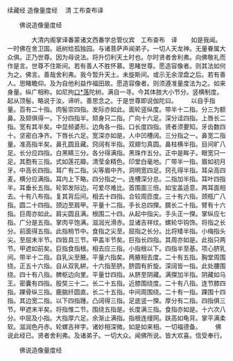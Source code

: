 续藏经   造像量度经
　清 工布查布译
　　 

　　佛说造像量度经

　　　　大清内阁掌译番蒙诸文西番学总管仪宾　工布查布　译
　　如是我闻。一时佛在舍卫国。祇树给孤独园。与诸菩萨声闻弟子。一切人天龙神。无量眷属大众俱。正乃世尊。因为母说法。将升忉利天土时也。尔时贤者舍利弗。向佛敬礼而作是言。世尊不住斯间。若有善人不胜怀慕。思睹世尊。愿造容像者。则其法如何为之。佛言。善哉舍利弗。我今暂升天土。未旋斯间。或示无余涅盘之后。若有善人。思睹瞻仰。及为自他利益作福田故。愿造容像者。则须遵准量度法为之。如来身量。纵广相称。如尼拘[口*落](二合)陀树。满自一寻。今其体肢大小节分。竖横制度。起从顶髻。略说于汝。谛听。善思念之。于是世尊即说伽陀曰。
　　以自手指量。百有二十指。肉髻崇四指。发际亦如此。面轮竖纵度。带半十二指。分三为额鼻。及颏俱得一。下分四指半。颏身只二指。广向十六足。深分迳四指。上唇长二指。宽有其半矣。中显频婆形。边角各一指。口长度四指。贤者须要知。牙齿数四十。坚密白净齐。下唇长六足。宽深亦如是。人中凹槽阔。三分指之一。鼻宽二指量。准高指半矣。鼻孔圆且藏。窍阔有半指。双翅匀真圆。鼻柱横半指。目间旷八足。长分应四指。白黑睛三分。各分得满指。黑珠作五分。正中是眸子。眼宽只一足。其胞有三指。式如莲花瓣。清莹金精色。印堂白毫地。广带半一指。眉如初月牙。中高长四指。耳广有二指。尖等眉中齐。洞明宽四足。窍孔得半指。耳朵高四麦。横分应满指。耳内上下略。四分指之一。连槽深分总。二指加半指。耳叶四指半。耳垂长五指。轮郭发际边。可爱尽难比。首围面三倍。如宝盖适意。两耳面相去。十有八布指。复其背后间。相去十四指。合较周匝度。三十有六指。颈瓶广八指。圆二十四指。颈边至肩甲。平量十二指。手长总四搩。臑长二十指。臂有十六指。巨周亦如此。肩尖圆且满。根围二十四。从起中指尖。手头正一搩。掌纵应七指。广分是五指。掌肉平饱满。滋润光滑赤。显诸吉祥纹。螺轮华钩饰。将指之长分。前面得五指。此指梢节中。食指之尖至。屈指之长分。比将矮半指。小梅指头尖。至屈末半节。四皆具三节。甲盖半节矣。巨指长四指。其周亦如是。此指只两节。甲遮如前矣。巨指食指根。相去应三指。小指根以下。四指半至基。项心脐乳间。带半十二指。自乳尖至腋。平量六指矣。两腋相去度。二十有五指。胸堂周围绕。正五十六指。自从双乳絣。十六指至脐。脐圆有折旋。深阔皆一指。此处腰围绕。四十有八指。髀枢边向里。平量廿四指。从脐至阴藏。满搩加半指。阴藏如马王。密囊有四指。股奘三十二。长二十五指。近膝围绕度。二十有八指。连节膝四指。踝骨纵三指。鹿腨纤圆直。长二十五指。中间周围绕。二十有一指。踝围十四指。其边宽二指。以下四指踵。凸阔得三指。足底竖一搩。厚分有二指。四指俱三节。甲遮末半矣。将指惟二节。围绕五指是。长度满三指。食指亦如是。十六次八分。中屈及小指。大指厚六足。余渐止满指。指根连缦网。趺高如龟背。掌平满柔软。滋润色丹赤。轮螺吉祥字。诸妙相深微。如是如来相。一切福德备。
　　佛说此经已。贤者舍利弗。及诸弟子。一切大众。闻佛所说。皆大欢喜。信受奉行。

　　佛说造像量度经

